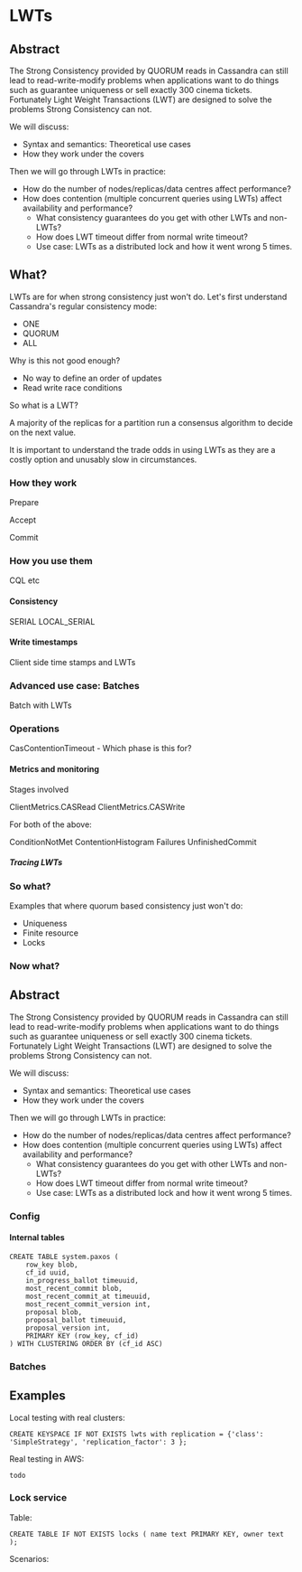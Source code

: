 # LWTs

## Abstract

The Strong Consistency provided by QUORUM reads in Cassandra can still lead to
read-write-modify problems when applications want to do things such as guarantee
uniqueness or sell exactly 300 cinema tickets. Fortunately Light Weight
Transactions (LWT) are designed to solve the problems Strong Consistency can
not.

We will discuss:
* Syntax and semantics: Theoretical use cases 
* How they work under the covers

Then we will go through LWTs in practice:
* How do the number of nodes/replicas/data centres affect performance?
* How does contention (multiple concurrent queries using LWTs) affect
  availability and performance?
  * What consistency guarantees do you get with other LWTs and non-LWTs?
  * How does LWT timeout differ from normal write timeout? 
  * Use case: LWTs as a distributed lock and how it went wrong 5 times.



## What?

LWTs are for when strong consistency just won't do. Let's first understand
Cassandra's regular consistency mode:

* ONE
* QUORUM
* ALL

Why is this not good enough?

* No way to define an order of updates
* Read write race conditions

So what is a LWT?

A majority of the replicas for a partition run a consensus algorithm to decide
on the next value.

It is important to understand the trade odds in using LWTs as they are a costly
option and unusably slow in circumstances.

### How they work

Prepare

Accept

Commit

### How you use them

CQL etc

#### Consistency

SERIAL
LOCAL\_SERIAL

#### Write timestamps

Client side time stamps and LWTs

### Advanced use case: Batches

Batch with LWTs

### Operations

CasContentionTimeout - Which phase is this for?

#### Metrics and monitoring

Stages involved

ClientMetrics.CASRead
ClientMetrics.CASWrite

For both of the above:

ConditionNotMet
ContentionHistogram
Failures
UnfinishedCommit



##### Tracing LWTs

### So what?

Examples that where quorum based consistency just won't do:

* Uniqueness
* Finite resource
* Locks

### Now what?

## Abstract

The Strong Consistency provided by QUORUM reads in Cassandra can still lead to
read-write-modify problems when applications want to do things such as guarantee
uniqueness or sell exactly 300 cinema tickets. Fortunately Light Weight
Transactions (LWT) are designed to solve the problems Strong Consistency can
not.

We will discuss:
* Syntax and semantics: Theoretical use cases 
* How they work under the covers

Then we will go through LWTs in practice:
* How do the number of nodes/replicas/data centres affect performance?
* How does contention (multiple concurrent queries using LWTs) affect
  availability and performance?
  * What consistency guarantees do you get with other LWTs and non-LWTs?
  * How does LWT timeout differ from normal write timeout? 
  * Use case: LWTs as a distributed lock and how it went wrong 5 times.



### Config


#### Internal tables

```
CREATE TABLE system.paxos (
    row_key blob,
    cf_id uuid,
    in_progress_ballot timeuuid,
    most_recent_commit blob,
    most_recent_commit_at timeuuid,
    most_recent_commit_version int,
    proposal blob,
    proposal_ballot timeuuid,
    proposal_version int,
    PRIMARY KEY (row_key, cf_id)
) WITH CLUSTERING ORDER BY (cf_id ASC)

```

### Batches




## Examples

Local testing with real clusters:

```cql
CREATE KEYSPACE IF NOT EXISTS lwts with replication = {'class': 'SimpleStrategy', 'replication_factor': 3 };
```
Real testing in AWS:

```cql
todo
```

### Lock service

Table:

```cql
CREATE TABLE IF NOT EXISTS locks ( name text PRIMARY KEY, owner text );
```

Scenarios:





